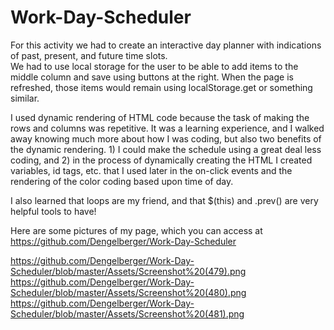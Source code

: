 # Work-Day-Scheduler

For this activity we had to create an interactive day planner with indications of past, present, and future time slots.  
We had to use local storage for the user to be able to add items to the middle column and save using buttons at the right.  When the page is refreshed, those items would remain using localStorage.get or something similar.

I used dynamic rendering of HTML code because the task of making the rows and columns was repetitive.  It was a learning experience, and I walked away knowing much more about how I was coding, but also two benefits of the dynamic rendering. 1) I could make the schedule using a great deal less coding, and 2) in the process of dynamically creating the HTML I created variables, id tags, etc. that I used later in the on-click events and the rendering of the color coding based upon time of day.

I also learned that loops are my friend, and that $(this) and .prev() are very helpful tools to have!

Here are some pictures of my page, which you can access at https://github.com/Dengelberger/Work-Day-Scheduler

https://github.com/Dengelberger/Work-Day-Scheduler/blob/master/Assets/Screenshot%20(479).png
https://github.com/Dengelberger/Work-Day-Scheduler/blob/master/Assets/Screenshot%20(480).png
https://github.com/Dengelberger/Work-Day-Scheduler/blob/master/Assets/Screenshot%20(481).png

